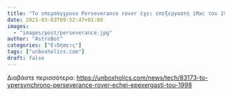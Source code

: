 ```yaml
---
title: "Το υπερσύγχρονο Perseverance rover έχει επεξεργαστή iMac του 1998"
date: 2021-03-03T09:52:47+01:00
images:
  - "images/post/perseverance.jpg"
author: "AstroBot"
categories: ["Ειδήσεις"]
tags: ["unboxholics.com"]
draft: false
---
```




Διαβάστε περισσότερα: https://unboxholics.com/news/tech/83173-to-ypersynchrono-perseverance-rover-echei-epexergasti-tou-1998
